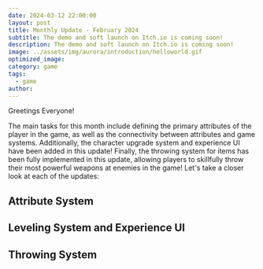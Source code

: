 ```yaml
---
date: 2024-03-12 22:00:00
layout: post
title: Monthly Update - February 2024
subtitle: The demo and soft launch on Itch.io is coming soon!
description: The demo and soft launch on Itch.io is coming soon!
image: ../assets/img/aurora/introduction/helloworld.gif
optimized_image: 
category: game
tags:
  - game
author:
---
```


Greetings Everyone! 

The main tasks for this month include defining the primary attributes of the player in the game, as well as the connectivity between attributes and game systems. Additionally, the character upgrade system and experience UI have been added in this update! Finally, the throwing system for items has been fully implemented in this update, allowing players to skillfully throw their most powerful weapons at enemies in the game! Let's take a closer look at each of the updates:

## Attribute System

## Leveling System and Experience UI

## Throwing System
